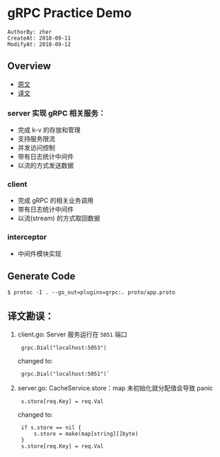 gRPC Practice Demo
==================
```
AuthorBy: zher
CreateAt: 2018-09-11
ModifyAt: 2018-09-12
```

## Overview

- [原文][#1]
- [译文][#2]

### server 实现 gRPC 相关服务：

- 完成 k-v 的存放和管理
- 支持服务限流
- 并发访问控制
- 带有日志统计中间件
- 以流的方式发送数据

### client

- 完成 gRPC 的相关业务调用
- 带有日志统计中间件
- 以流(stream) 的方式取回数据

### interceptor

- 中间件模块实现

## Generate Code

    $ protoc -I . --go_out=plugins=grpc:. proto/app.proto

## 译文勘误：

1. client.go: Server 服务运行在 `5051` 端口

        grpc.Dial("localhost:5053")

   changed to:

        grpc.Dial("localhost:5051")`

2. server.go: CacheService.store：map 未初始化就分配值会导致 panic

        s.store[req.Key] = req.Val

    changed to:

    	if s.store == nil {
    		s.store = make(map[string][]byte)
    	}
    	s.store[req.Key] = req.Val

[#1]:https://about.sourcegraph.com/go/grpc-in-production-alan-shreve/
[#2]:https://blog.lab99.org/post/golang-2017-09-27-video-grpc-from-tutorial-to-production.html?utm_campaign=studygolang.com&utm_medium=studygolang.com&utm_source=studygolang.com#shi-pin-xin-xi